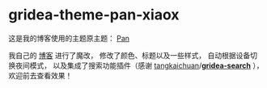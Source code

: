 # gridea-theme-pan-xiaox

这是我的博客使用的主题原主题： [Pan](https://github.com/shanbufun/gridea-theme-pan)

我自己的 [博客](chiperman.design) 进行了魔改，
修改了颜色、标题以及一些样式，
自动根据设备切换夜间模式，
以及集成了搜索功能插件（感谢 [tangkaichuan](https://github.com/tangkaichuan)/**[gridea-search](https://github.com/tangkaichuan/gridea-search)** ），
欢迎前去查看效果！